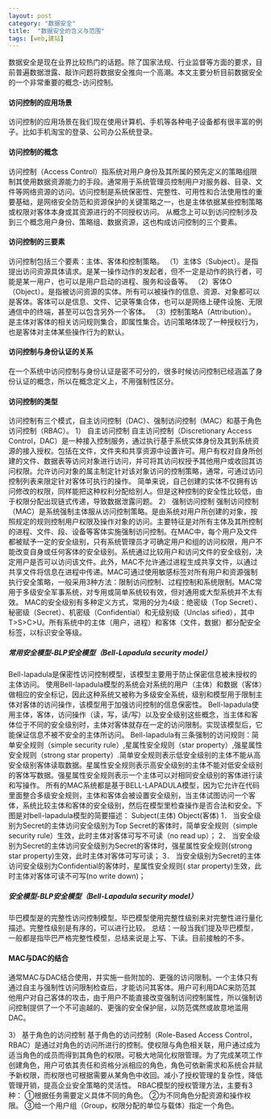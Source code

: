 ```yaml
---
layout: post
category: "数据安全"
title:  "数据安全的含义与范围"
tags: [web,建站]
---
```

数据安全是现在业界比较热门的话题。除了国家法规、行业监督等方面的要求，目前普遍数据泄露、敲诈问题将数据安全推向一个高潮。本文主要分析目前数据安全的一个非常重要的概念-访问控制。
#### 访问控制的应用场景
访问控制的应用场景在我们现在使用计算机、手机等各种电子设备都有很丰富的例子。比如手机淘宝的登录、公司办公系统登录。

#### 访问控制的概念
访问控制（Access Control）指系统对用户身份及其所属的预先定义的策略组限制其使用数据资源能力的手段。通常用于系统管理员控制用户对服务器、目录、文件等网络资源的访问。访问控制是系统保密性、完整性、可用性和合法使用性的重要基础，是网络安全防范和资源保护的关键策略之一，也是主体依据某些控制策略或权限对客体本身或其资源进行的不同授权访问。
从概念上可以到访问控制涉及到三个概念用户身份、策略组、数据资源，这也构成访问控制的三个要素。

#### 访问控制的三要素
访问控制包括三个要素：主体、客体和控制策略。
（1）主体S（Subject）。是指提出访问资源具体请求。是某一操作动作的发起者，但不一定是动作的执行者，可能是某一用户，也可以是用户启动的进程、服务和设备等。
（2）客体O（Object）。是指被访问资源的实体。所有可以被操作的信息、资源、对象都可以是客体。客体可以是信息、文件、记录等集合体，也可以是网络上硬件设施、无限通信中的终端，甚至可以包含另外一个客体。
（3）控制策略A（Attribution）。是主体对客体的相关访问规则集合，即属性集合。访问策略体现了一种授权行为，也是客体对主体某些操作行为的默认。

#### 访问控制与身份认证的关系
在一个系统中访问控制与身份认证是密不可分的，很多时候访问控制已经涵盖了身份认证的概念，所以在概念定义上，不用强制性区分。

#### 访问控制的类型
访问控制有三个模式，自主访问控制（DAC）、强制访问控制（MAC）和基于角色访问控制（RBAC）。
1） 	自主访问控制
自主访问控制（Discretionary Access Control，DAC）是一种接入控制服务，通过执行基于系统实体身份及其到系统资源的接入授权。包括在文件，文件夹和共享资源中设置许可。用户有权对自身所创建的文件、数据表等访问对象进行访问，并可将其访问权授予其他用户或收回其访问权限。允许访问对象的属主制定针对该对象访问的控制策略，通常，可通过访问控制列表来限定针对客体可执行的操作。
简单来说，自己创建的实体不仅拥有访问修改的权限，同样能把这种权利分配给别人。但是这种控制的安全性比较低，由于权限分配出现链式传递，导致数据泄露问题。
2） 强制访问控制
强制访问控制（MAC）是系统强制主体服从访问控制策略。是由系统对用户所创建的对象，按照规定的规则控制用户权限及操作对象的访问。主要特征是对所有主体及其所控制的进程、文件、段、设备等客体实施强制访问控制。在MAC中，每个用户及文件都被赋予一定的安全级别，只有系统管理员才可确定用户和组的访问权限，用户不能改变自身或任何客体的安全级别。系统通过比较用户和访问文件的安全级别，决定用户是否可以访问该文件。此外，MAC不允许通过进程生成共享文件，以通过共享文件将信息在进程中传递。MAC可通过使用敏感标签对所有用户和资源强制执行安全策略，一般采用3种方法：限制访问控制、过程控制和系统限制。MAC常用于多级安全军事系统，对专用或简单系统较有效，但对通用或大型系统并不太有效。
MAC的安全级别有多种定义方式，常用的分为4级：绝密级（Top Secret）、秘密级（Secret）、机密级（Confidential）和无级别级（Unclas sified），其中T>S>C>U。所有系统中的主体（用户，进程）和客体（文件，数据）都分配安全标签，以标识安全等级。
##### 常用安全模型-BLP安全模型（Bell-Lapadula security model）
Bell-lapadula是保密性访问控制模型，该模型主要用于防止保密信息被未授权的主体访问。
使用Bell-lapadula模型的系统会对系统的用户（主体）和数据（客体）做相应的安全标记，因此这种系统又被称为多级安全系统，级别和模型用于限制主体对客体的访问操作，该模型用于加强访问控制的信息保密性。
Bell-lapadula使用主体，客体，访问操作（读，写，读/写）以及安全级别这些概念，当主体和客体位于不同的安全级别时，主体对客体就存在一定的访问限制。实现该模型后，它能保证信息不被不安全的主体所访问。
Bell-lapadula有三条强制的访问规则：简单安全规则（simple security rule）,星属性安全规则（star property）,强星属性安全规则（strong star property）.简单安全规则表示低安全级别的主体不能从高安全级别客体读取数据。星属性安全规则表示高安全级别的主体不能对低安全级别的客体写数据。强星属性安全规则表示一个主体可以对相同安全级别的客体进行读和写操作。
所有的MAC系统都是基于BELL-LAPADULA模型，因为它允许在代码里面整合多级安全规则，主体和客体会被设置安全级别，当主体试图访问一个客体，系统比较主体和客体的安全级别，然后在模型里检查操作是否合法和安全。下图是对bell-lapadula模型的简要描述：
Subject(主体) Object(客体)
1． 当安全级别为Secret的主体访问安全级别为Top Secret的客体时，简单安全规则（simple security rule）生效，此时主体对客体可写不可读（no read up）；
2． 当安全级别为Secret的主体访问安全级别为Secret的客体时，强星属性安全规则(strong star property)生效，此时主体对客体可写可读；
3． 当安全级别为Secret的主体访问安全级别为Confidential的客体时，星属性安全规则( star property)生效，此时主体对客体可读不可写(no write down)； 
##### 安全模型-BLP安全模型（Bell-Lapadula security model）
毕巴模型是的完整性访问控制模型。毕巴模型使用完整性级别来对完整性进行量化描述。完整性级别是有序的，可以进行比较。
 总结：一般当我们提及毕巴模型，一般都是指毕巴严格完整性模型，总结来说是上写、下读。目前接触的不多。

#### MAC与DAC的结合
 通常MAC与DAC结合使用，并实施一些附加的、更强的访问限制。一个主体只有通过自主与强制性访问限制检查后，才能访问其客体。用户可利用DAC来防范其他用户对自己客体的攻击，由于用户不能直接改变强制访问控制属性，所以强制访问控制提供了一个不可逾越的、更强的安全保护层，以防范偶然或故意地滥用DAC。

 3） 基于角色的访问控制
基于角色的访问控制（Role-Based Access Control，RBAC）是通过对角色的访问所进行的控制。使权限与角色相关联，用户通过成为适当角色的成员而得到其角色的权限。可极大地简化权限管理。为了完成某项工作创建角色，用户可依其责任和资格分派相应的角色，角色可依新需求和系统合并赋予新权限，而权限也可根据需要从某角色中收回。减小了授权管理的复杂性，降低管理开销，提高企业安全策略的灵活性。
RBAC模型的授权管理方法，主要有3种：
①根据任务需要定义具体不同的角色。
②为不同角色分配资源和操作权限。
③给一个用户组（Group，权限分配的单位与载体）指定一个角色。



